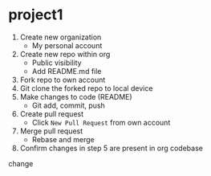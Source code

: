 # project1

1. Create new organization
   - My personal account
2. Create new repo within org
   - Public visibility
   - Add README.md file
3. Fork repo to own account
4. Git clone the forked repo to local device
5. Make changes to code (README)
   - Git add, commit, push
6. Create pull request
   - Click `New Pull Request` from own account
7. Merge pull request
   - Rebase and merge
8. Confirm changes in step 5 are present in org codebase

change

